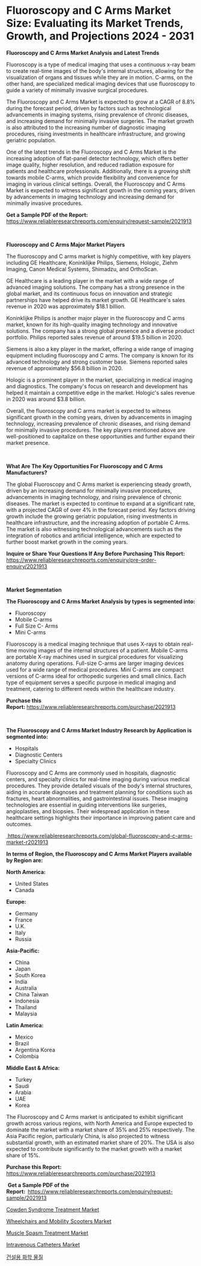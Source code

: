<p><h1>Fluoroscopy and C Arms Market Size: Evaluating its Market Trends, Growth, and Projections 2024 - 2031</h1></p><p><strong>Fluoroscopy and C Arms Market Analysis and Latest Trends</strong></p>
<p><p>Fluoroscopy is a type of medical imaging that uses a continuous x-ray beam to create real-time images of the body's internal structures, allowing for the visualization of organs and tissues while they are in motion. C-arms, on the other hand, are specialized medical imaging devices that use fluoroscopy to guide a variety of minimally invasive surgical procedures.</p><p>The Fluoroscopy and C Arms Market is expected to grow at a CAGR of 8.8% during the forecast period, driven by factors such as technological advancements in imaging systems, rising prevalence of chronic diseases, and increasing demand for minimally invasive surgeries. The market growth is also attributed to the increasing number of diagnostic imaging procedures, rising investments in healthcare infrastructure, and growing geriatric population.</p><p>One of the latest trends in the Fluoroscopy and C Arms Market is the increasing adoption of flat-panel detector technology, which offers better image quality, higher resolution, and reduced radiation exposure for patients and healthcare professionals. Additionally, there is a growing shift towards mobile C-arms, which provide flexibility and convenience for imaging in various clinical settings. Overall, the Fluoroscopy and C Arms Market is expected to witness significant growth in the coming years, driven by advancements in imaging technology and increasing demand for minimally invasive procedures.</p></p>
<p><strong>Get a Sample PDF of the Report:&nbsp;</strong> <a href="https://www.reliableresearchreports.com/enquiry/request-sample/2021913">https://www.reliableresearchreports.com/enquiry/request-sample/2021913</a></p>
<p>&nbsp;</p>
<p><strong>Fluoroscopy and C Arms Major Market Players</strong></p>
<p><p>The fluoroscopy and C arms market is highly competitive, with key players including GE Healthcare, Koninklijke Philips, Siemens, Hologic, Ziehm Imaging, Canon Medical Systems, Shimadzu, and OrthoScan. </p><p>GE Healthcare is a leading player in the market with a wide range of advanced imaging solutions. The company has a strong presence in the global market, and its continuous focus on innovation and strategic partnerships have helped drive its market growth. GE Healthcare's sales revenue in 2020 was approximately $18.1 billion.</p><p>Koninklijke Philips is another major player in the fluoroscopy and C arms market, known for its high-quality imaging technology and innovative solutions. The company has a strong global presence and a diverse product portfolio. Philips reported sales revenue of around $19.5 billion in 2020.</p><p>Siemens is also a key player in the market, offering a wide range of imaging equipment including fluoroscopy and C arms. The company is known for its advanced technology and strong customer base. Siemens reported sales revenue of approximately $56.8 billion in 2020.</p><p>Hologic is a prominent player in the market, specializing in medical imaging and diagnostics. The company's focus on research and development has helped it maintain a competitive edge in the market. Hologic's sales revenue in 2020 was around $3.8 billion.</p><p>Overall, the fluoroscopy and C arms market is expected to witness significant growth in the coming years, driven by advancements in imaging technology, increasing prevalence of chronic diseases, and rising demand for minimally invasive procedures. The key players mentioned above are well-positioned to capitalize on these opportunities and further expand their market presence.</p></p>
<p>&nbsp;</p>
<p><strong>What Are The Key Opportunities For Fluoroscopy and C Arms Manufacturers?</strong></p>
<p><p>The global Fluoroscopy and C Arms market is experiencing steady growth, driven by an increasing demand for minimally invasive procedures, advancements in imaging technology, and rising prevalence of chronic diseases. The market is expected to continue to expand at a significant rate, with a projected CAGR of over 4% in the forecast period. Key factors driving growth include the growing geriatric population, rising investments in healthcare infrastructure, and the increasing adoption of portable C Arms. The market is also witnessing technological advancements such as the integration of robotics and artificial intelligence, which are expected to further boost market growth in the coming years.</p></p>
<p><strong>Inquire or Share Your Questions If Any Before Purchasing This Report:</strong> <a href="https://www.reliableresearchreports.com/enquiry/pre-order-enquiry/2021913">https://www.reliableresearchreports.com/enquiry/pre-order-enquiry/2021913</a></p>
<p>&nbsp;</p>
<p><strong>Market Segmentation</strong></p>
<p><strong>The Fluoroscopy and C Arms Market Analysis by types is segmented into:</strong></p>
<p><ul><li>Fluoroscopy</li><li>Mobile C-arms</li><li>Full Size C- Arms</li><li>Mini C-arms</li></ul></p>
<p><p>Fluoroscopy is a medical imaging technique that uses X-rays to obtain real-time moving images of the internal structures of a patient. Mobile C-arms are portable X-ray machines used in surgical procedures for visualizing anatomy during operations. Full-size C-arms are larger imaging devices used for a wide range of medical procedures. Mini C-arms are compact versions of C-arms ideal for orthopedic surgeries and small clinics. Each type of equipment serves a specific purpose in medical imaging and treatment, catering to different needs within the healthcare industry.</p></p>
<p><strong>Purchase this Report:&nbsp;</strong><a href="https://www.reliableresearchreports.com/purchase/2021913">https://www.reliableresearchreports.com/purchase/2021913</a></p>
<p>&nbsp;</p>
<p><strong>The Fluoroscopy and C Arms Market Industry Research by Application is segmented into:</strong></p>
<p><ul><li>Hospitals</li><li>Diagnostic Centers</li><li>Specialty Clinics</li></ul></p>
<p><p>Fluoroscopy and C Arms are commonly used in hospitals, diagnostic centers, and specialty clinics for real-time imaging during various medical procedures. They provide detailed visuals of the body's internal structures, aiding in accurate diagnoses and treatment planning for conditions such as fractures, heart abnormalities, and gastrointestinal issues. These imaging technologies are essential in guiding interventions like surgeries, angioplasties, and biopsies. Their widespread application in these healthcare settings highlights their importance in improving patient care and outcomes.</p></p>
<p><a href="https://www.reliableresearchreports.com/global-fluoroscopy-and-c-arms-market-r2021913">&nbsp;https://www.reliableresearchreports.com/global-fluoroscopy-and-c-arms-market-r2021913</a></p>
<p><strong>In terms of Region, the Fluoroscopy and C Arms Market Players available by Region are:</strong></p>
<p>
    <p> <strong> North America: </strong>
        <ul>
            <li>United States</li>
            <li>Canada</li>
        </ul>
        </p> 
    <p> <strong> Europe: </strong>
        <ul>
            <li>Germany</li>
            <li>France</li>
            <li>U.K.</li>
            <li>Italy</li>
            <li>Russia</li>
        </ul>
        </p> 
    <p> <strong> Asia-Pacific: </strong>
        <ul>
            <li>China</li>
            <li>Japan</li>
            <li>South Korea</li>
            <li>India</li>
            <li>Australia</li>
            <li>China Taiwan</li>
            <li>Indonesia</li>
            <li>Thailand</li>
            <li>Malaysia</li>
        </ul>
        </p> 
    <p> <strong> Latin America: </strong>
        <ul>
            <li>Mexico</li>
            <li>Brazil</li>
            <li>Argentina Korea</li>
            <li>Colombia</li>
        </ul>
        </p> 
    <p> <strong> Middle East & Africa: </strong>
        <ul>
            <li>Turkey</li>
            <li>Saudi</li>
            <li>Arabia</li>
            <li>UAE</li>
            <li>Korea</li>
        </ul>
    </p>
    </p>
<p><p>The Fluoroscopy and C Arms market is anticipated to exhibit significant growth across various regions, with North America and Europe expected to dominate the market with a market share of 35% and 25% respectively. The Asia Pacific region, particularly China, is also projected to witness substantial growth, with an estimated market share of 20%. The USA is also expected to contribute significantly to the market growth with a market share of 15%.</p></p>
<p><strong>Purchase this Report: </strong><a href="https://www.reliableresearchreports.com/purchase/2021913">https://www.reliableresearchreports.com/purchase/2021913</a></p>
<p>&nbsp;<strong>Get a Sample PDF of the Report:&nbsp;&nbsp;</strong><a href="https://www.reliableresearchreports.com/enquiry/request-sample/2021913">https://www.reliableresearchreports.com/enquiry/request-sample/2021913</a></p>
<p><strong></strong></p>
<p><p><a href="https://www.linkedin.com/pulse/cowden-syndrome-treatment-market-size-outlook-forecast-2024-hdu5e">Cowden Syndrome Treatment Market</a></p><p><a href="https://github.com/shotows/Market-Research-Report-List-2/blob/main/wheelchairs-and-mobility-scooters-market.md">Wheelchairs and Mobility Scooters Market</a></p><p><a href="https://www.linkedin.com/pulse/muscle-spasm-treatment-market-comprehensive-assessment-type-8yrme">Muscle Spasm Treatment Market</a></p><p><a href="https://github.com/beatblasta/Market-Research-Report-List-3/blob/main/intravenous-catheters-market.md">Intravenous Catheters Market</a></p><p><a href="https://github.com/darrellockm3ytan895656/Market-Research-Report-List-1/blob/main/256551652131.md">건설용 화학 물질</a></p></p>